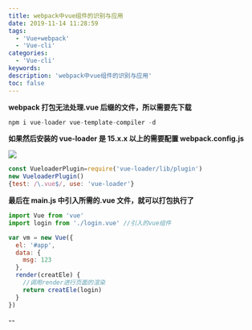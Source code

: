 ```yaml
---
title: webpack中vue组件的识别与应用
date: 2019-11-14 11:28:59
tags:
  - 'Vue+webpack'
  - 'Vue-cli'
categories:
  - 'Vue-cli'
keywords:
description: 'webpack中vue组件的识别与应用'
toc: false
---
```


**webpack 打包无法处理.vue 后缀的文件，所以需要先下载**

```js
npm i vue-loader vue-template-compiler -d
```

**如果然后安装的 vue-loader 是 15.x.x 以上的需要配置 webpack.config.js**

![](https://wx3.sinaimg.cn/large/ed984376ly1g8xev5i8gwj20xq0ozmyk.jpg)

```js
const VueloaderPlugin=require('vue-loader/lib/plugin')
new VueloaderPlugin()
{test: /\.vue$/, use: 'vue-loader'}
```

**最后在 main.js 中引入所需的.vue 文件，就可以打包执行了**

```js
import Vue from 'vue'
import login from './login.vue' //引入的vue组件

var vm = new Vue({
  el: '#app',
  data: {
    msg: 123
  },
  render(creatEle) {
    //调用render进行页面的渲染
    return creatEle(login)
  }
})
```

--

